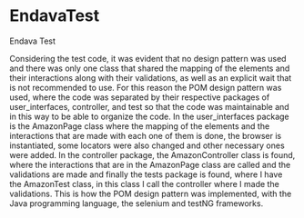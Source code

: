 # EndavaTest
Endava Test

Considering the test code, it was evident that no design pattern was used and there was only one class that shared the mapping of the elements and their interactions along with their validations, as well as an explicit wait that is not recommended to use. 
For this reason the POM design pattern was used, where the code was separated by their respective packages of user_interfaces, controller, and test so that the code was maintainable and in this way to be able to organize the code.
In the user_interfaces package is the AmazonPage class where the mapping of the elements and the interactions that are made with each one of them is done, the browser is instantiated, some locators were also changed and other necessary ones were added.
In the controller package, the AmazonController class is found, where the interactions that are in the AmazonPage class are called and the validations are made and finally the tests package is found, where I have the AmazonTest class, in this class I call the controller where I made the validations. 
This is how the POM design pattern was implemented, with the Java programming language, the selenium and testNG frameworks.
